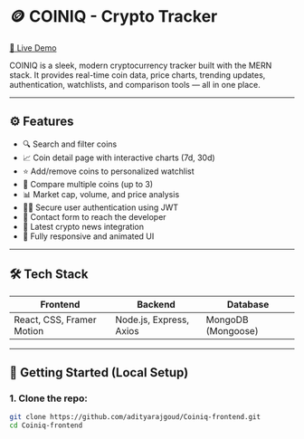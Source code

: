 # 🪙 COINIQ - Crypto Tracker

[🚀 Live Demo](https://coiniq.netlify.app)

COINIQ is a sleek, modern cryptocurrency tracker built with the MERN stack. It provides real-time coin data, price charts, trending updates, authentication, watchlists, and comparison tools — all in one place.

---

## ⚙️ Features

- 🔍 Search and filter coins
- 📈 Coin detail page with interactive charts (7d, 30d)
- ⭐ Add/remove coins to personalized watchlist
- 🔄 Compare multiple coins (up to 3)
- 📊 Market cap, volume, and price analysis
- 🧑‍💼 Secure user authentication using JWT
- 💬 Contact form to reach the developer
- 📰 Latest crypto news integration
- 📱 Fully responsive and animated UI

---

## 🛠 Tech Stack

| Frontend                    | Backend                 | Database         |
|----------------------------|-------------------------|------------------|
| React, CSS, Framer Motion  | Node.js, Express, Axios | MongoDB (Mongoose) |

---

## 🚀 Getting Started (Local Setup)

### 1. Clone the repo:

```bash
git clone https://github.com/adityarajgoud/Coiniq-frontend.git
cd Coiniq-frontend
